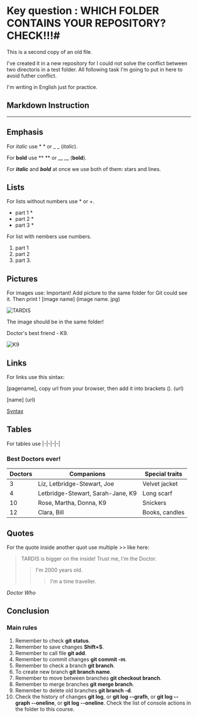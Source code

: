 # Key question : WHICH FOLDER CONTAINS YOUR REPOSITORY? CHECK!!!#

This is a second copy of an old file. 

I've created it in a new repository for I could not solve the conflict between two directoris in a test folder. All following task I'm going to put in here to avoid futher conflict.

I'm writing in English just for practice.

## Markdown Instruction ##
____________________________

## Emphasis ##

For *italic* use * * or _ _ (_italic_).

For **bold** use ** ** or __ __ (__bold__).

For *__italic__* and **_bold_** at once we use both of them: stars and lines. 

## Lists ##

For lists without numbers use * or +.

* part 1 *
* part 2 *
* part 3 *

For list with nembers use numbers.

1. part 1
2. part 2
3. part 3.

## Pictures ##

For images use:
Important! Add picture to the same folder for Git could see it. Then print ! [image name] (image name. jpg) 

![TARDIS](TARDIS.jpg)

The image should be in the same folder! 

Doctor's best friend - K9.

![K9](K9.jpg)

## Links ##

For links use this sintax:

 [pagename], copy url from your browser, then add it into brackets (). (url)

[name] (url)

[Syntax](https://www.markdownguide.org/basic-syntax/)

## Tables ##

For tables use |-|-|-|-|

### Best Doctors ever! ###

| Doctors | Companions | Special traits |
|---| ---|---|
| 3 | Liz, Letbridge-Stewart, Joe | Velvet jacket |
| 4 | Letbridge-Stewart, Sarah-Jane, K9| Long scarf |
| 10 | Rose, Martha, Donna, K9 | Snickers |
| 12 | Clara, Bill | Books, candles |

## Quotes ##

For the quote inside another quot use multiple >> like here:

> TARDIS is bigger on the inside!
Trust me, I'm the Doctor.
>> I'm 2000 years old.
>>> I'm a time traveller.

*Doctor Who*

## Conclusion ##

### Main rules ###
1. Remember to check **git status**.
2. Remember to save changes **Shift+S**.
3. Remember to call file  **git add**.
4. Remember to commit changes **git commit -m**.
5. Remember to check a branch **git branch**.
6. To create new branch **git branch name**.
7. Remember to move between branches **git checkout branch**.
8. Remember to merge branches **git merge branch**.
9. Remember to delete old branches **git branch -d**.
10. Check the history of changes **git log**, or **git log --grafh**, or **git log --graph --oneline**, or **git log --oneline**.
Check the list of console actions in the folder to this course. 